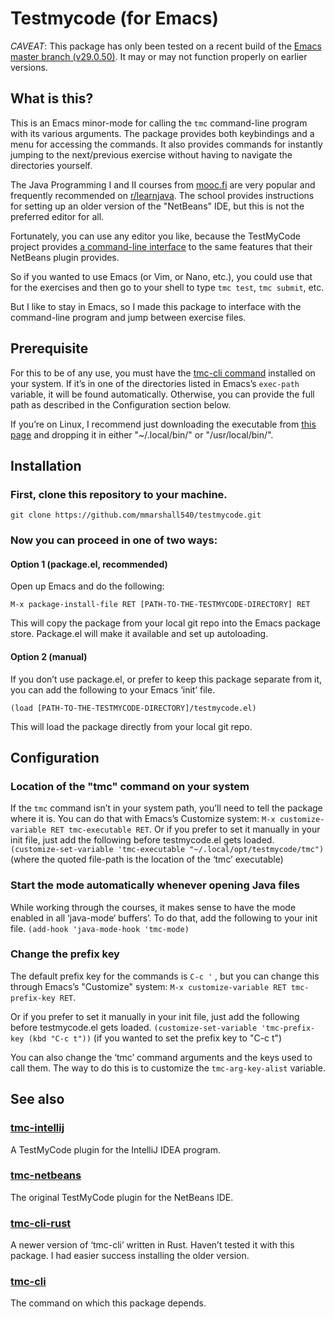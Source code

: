 # Testmycode (for Emacs)

*CAVEAT*: This package has only been tested on a recent build of the [Emacs master branch (v29.0.50)](https://git.savannah.gnu.org/cgit/emacs.git).  It may or may not function properly on earlier versions.

<a id="org3fa7dda"></a>

## What is this?

This is an Emacs minor-mode for calling the `tmc` command-line program with its various arguments.  The package provides both keybindings and a menu for accessing the commands.  It also provides commands for instantly jumping  to the next/previous exercise without having to navigate the directories yourself.

The Java Programming I and II courses from [mooc.fi](https://www.mooc.fi/en/) are very popular and frequently recommended on [r/learnjava](https://www.reddit.com/r/learnjava/).  The school provides instructions for setting up an older version of the "NetBeans" IDE, but this is not the preferred editor for all.

Fortunately, you can use any editor you like, because the TestMyCode project provides [a command-line interface](https://github.com/testmycode/tmc-cli) to the same features that their NetBeans plugin provides.

So if you wanted to use Emacs (or Vim, or Nano, etc.), you could use that for the exercises and then go to your shell to type `tmc test`, `tmc submit`, etc.

But I like to stay in Emacs, so I made this package to interface with the command-line program and jump between exercise files.


<a id="org72db47b"></a>

## Prerequisite

For this to be of any use, you must have the [tmc-cli command](https://github.com/testmycode/tmc-cli) installed on your system.  If it’s in one of the directories listed in Emacs’s `exec-path` variable, it will be found automatically.  Otherwise, you can provide the full path as described in the Configuration section below.

If you’re on Linux, I recommend just downloading the executable from [this page](https://github.com/testmycode/tmc-cli/releases/latest) and dropping it in either "~/.local/bin/" or "/usr/local/bin/".


<a id="orgfa0fa75"></a>

## Installation


<a id="org24c2a6e"></a>

### First, clone this repository to your machine.

    git clone https://github.com/mmarshall540/testmycode.git


<a id="org20d6584"></a>

### Now you can proceed in one of two ways:

#### Option 1 (package.el, recommended)

Open up Emacs and do the following:

    M-x package-install-file RET [PATH-TO-THE-TESTMYCODE-DIRECTORY] RET

This will copy the package from your local git repo into the Emacs package store.  Package.el will make it available and set up autoloading.

#### Option 2 (manual)

If you don’t use package.el, or prefer to keep this package separate from it, you can add the following to your Emacs ‘init’ file.

    (load [PATH-TO-THE-TESTMYCODE-DIRECTORY]/testmycode.el)

This will load the package directly from your local git repo.


<a id="org02f0ba9"></a>

## Configuration


<a id="org09ae21c"></a>

### Location of the "tmc" command on your system

If the `tmc` command isn’t in your system path, you’ll need to tell the package where it is.
You can do that with Emacs’s Customize system: `M-x customize-variable RET tmc-executable RET`.
Or if you prefer to set it manually in your init file, just add the following before testmycode.el gets loaded.
`(customize-set-variable 'tmc-executable "~/.local/opt/testmycode/tmc")`
(where the quoted file-path is the location of the ‘tmc’ executable)


<a id="org603e34a"></a>

### Start the mode automatically whenever opening Java files

While working through the courses, it makes sense to have the mode enabled in all ‘java-mode‘ buffers’.  To do that, add the following to your init file.
`(add-hook 'java-mode-hook 'tmc-mode)`


<a id="org793ce96"></a>

### Change the prefix key

The default prefix key for the commands is `C-c '` , but you can change this through Emacs’s "Customize" system: `M-x customize-variable RET tmc-prefix-key RET`.

Or if you prefer to set it manually in your init file, just add the following before testmycode.el gets loaded.
`(customize-set-variable 'tmc-prefix-key (kbd "C-c t"))`
(if you wanted to set the prefix key to "C-c t")

You can also change the ‘tmc’ command arguments and the keys used to call them.  The way to do this is to customize the `tmc-arg-key-alist` variable.


<a id="org3defda3"></a>

## See also


<a id="orgf6f0aee"></a>

### [tmc-intellij](https://github.com/testmycode/tmc-intellij)

A TestMyCode plugin for the IntelliJ IDEA program.


<a id="orgae7a54e"></a>

### [tmc-netbeans](https://github.com/testmycode/tmc-netbeans)

The original TestMyCode plugin for the NetBeans IDE.


<a id="org51c68d4"></a>

### [tmc-cli-rust](https://github.com/rage/tmc-cli-rust)

A newer version of ‘tmc-cli’ written in Rust.  Haven’t tested it with this package.  I had easier success installing the older version.


<a id="org65aa88d"></a>

### [tmc-cli](https://github.com/testmycode/tmc-cli)

The command on which this package depends.

